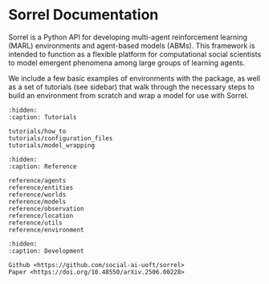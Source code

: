 # Sorrel Documentation

Sorrel is a Python API for developing multi-agent reinforcement learning (MARL) environments and agent-based models (ABMs). This framework is intended to function as a flexible platform for computational social scientists to model emergent phenomena among large groups of learning agents. 

We include a few basic examples of environments with the package, as well as a set of tutorials (see sidebar) that walk through the necessary steps to build an environment from scratch and wrap a model for use with Sorrel.

```{toctree}
:hidden:
:caption: Tutorials

tutorials/how_to
tutorials/configuration_files
tutorials/model_wrapping
```

```{toctree}
:hidden:
:caption: Reference

reference/agents
reference/entities
reference/worlds
reference/models
reference/observation
reference/location
reference/utils
reference/environment
```

```{toctree}
:hidden:
:caption: Development

Github <https://github.com/social-ai-uoft/sorrel>
Paper <https://doi.org/10.48550/arXiv.2506.00228>
```

